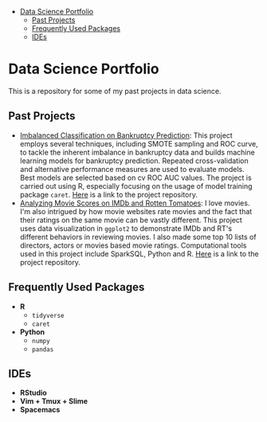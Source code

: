 - [Data Science Portfolio](#sec-1)
  - [Past Projects](#sec-1-1)
  - [Frequently Used Packages](#sec-1-2)
  - [IDEs](#sec-1-3)

# Data Science Portfolio<a id="sec-1"></a>

This is a repository for some of my past projects in data science.

## Past Projects<a id="sec-1-1"></a>

-   [Imbalanced Classification on Bankruptcy Prediction](http://rpubs.com/songxh0424/336831): This project employs several techniques, including SMOTE sampling and ROC curve, to tackle the inherent imbalance in bankruptcy data and builds machine learning models for bankruptcy prediction. Repeated cross-validation and alternative performance measures are used to evaluate models. Best models are selected based on cv ROC AUC values. The project is carried out using R, especially focusing on the usage of model training package `caret`. [Here](https://github.com/songxh0424/bankruptcy) is a link to the project repository.
-   [Analyzing Movie Scores on IMDb and Rotten Tomatoes](http://rpubs.com/songxh0424/336722): I love movies. I'm also intrigued by how movie websites rate movies and the fact that their ratings on the same movie can be vastly different. This project uses data visualization in `ggplot2` to demonstrate IMDb and RT's different behaviors in reviewing movies. I also made some top 10 lists of directors, actors or movies based movie ratings. Computational tools used in this project include SparkSQL, Python and R. [Here](https://github.com/songxh0424/projectA) is a link to the project repository.

## Frequently Used Packages<a id="sec-1-2"></a>

-   ****R****
    -   `tidyverse`
    -   `caret`
-   ****Python****
    -   `numpy`
    -   `pandas`

## IDEs<a id="sec-1-3"></a>

-   ****RStudio****
-   ****Vim + Tmux + Slime****
-   ****Spacemacs****
